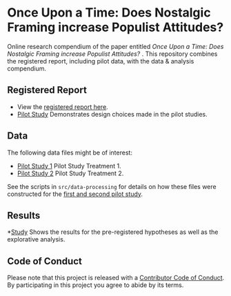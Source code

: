 # Once Upon a Time:  Does Nostalgic Framing increase Populist Attitudes?
Online research compendium of the paper entitled _Once Upon a Time:  Does Nostalgic Framing increase Populist Attitudes?_ . 
This repository combines the registered report, including pilot data, with the data &amp; analysis compendium.

## Registered Report
* View the [registered report here](docs/regrep.pdf).
* [Pilot Study](src/data-processing/pilot_checks.md) Demonstrates design choices made in the pilot studies.

## Data
The following data files might be of interest:

* [Pilot Study 1](data/intermediate/PS1.RData) Pilot Study Treatment 1.
* [Pilot Study 2](data/intermediate/PS2.RData) Pilot Study Treatment 2.

See the scripts in `src/data-processing` for details on how these files were constructed  for the [first and second pilot study](src/data-processing/prepare-data-pilot.md).

## Results
*[Study](src/analysis/analysis.md) Shows the results for the pre-registered hypotheses as well as the explorative analysis.

## Code of Conduct
Please note that this project is released with a [Contributor Code of Conduct](CONDUCT.md). By participating in this project you agree to abide by its terms.